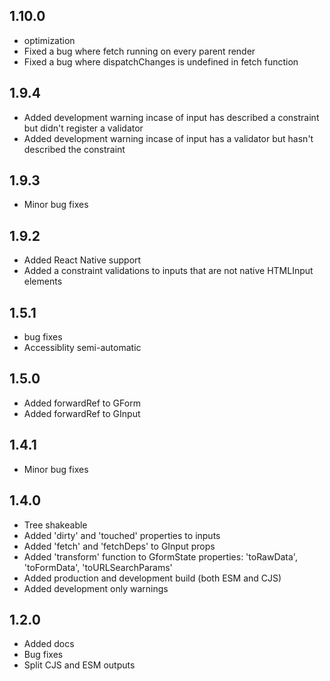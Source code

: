 ## 1.10.0
* optimization
* Fixed a bug where fetch running on every parent render
* Fixed a bug where dispatchChanges is undefined in fetch function

## 1.9.4
* Added development warning incase of input has described a constraint but didn't register a validator
* Added development warning incase of input has a validator but hasn't described the constraint

## 1.9.3
* Minor bug fixes

## 1.9.2
* Added React Native support
* Added a constraint validations to inputs that are not native HTMLInput elements

## 1.5.1
* bug fixes
* Accessiblity semi-automatic

## 1.5.0
* Added forwardRef to GForm
* Added forwardRef to GInput

## 1.4.1
* Minor bug fixes

## 1.4.0
* Tree shakeable
* Added 'dirty' and 'touched' properties to inputs
* Added 'fetch' and 'fetchDeps' to GInput props
* Added 'transform' function to GformState properties: 'toRawData', 'toFormData', 'toURLSearchParams'
* Added production and development build (both ESM and CJS)
* Added development only warnings

## 1.2.0
* Added docs
* Bug fixes
* Split CJS and ESM outputs